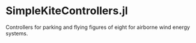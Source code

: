 # SimpleKiteControllers.jl
Controllers for parking and flying figures of eight for airborne wind energy systems.
